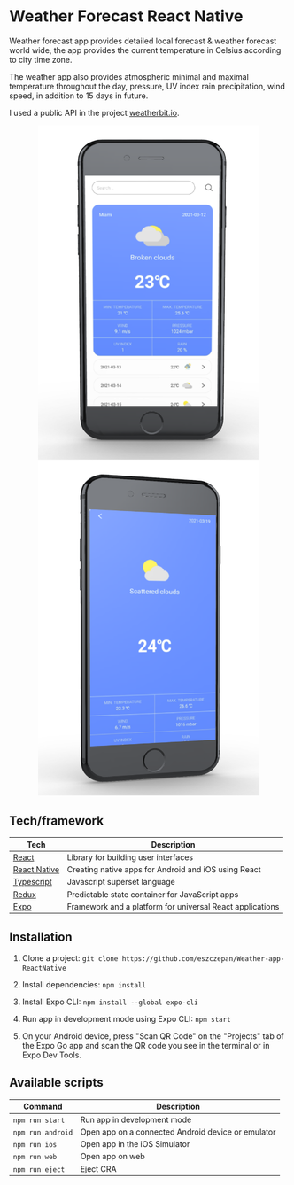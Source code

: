 # Weather Forecast React Native

Weather forecast app provides detailed local forecast & weather forecast world wide, the app provides the current temperature in Celsius according to city time zone.

The weather app also provides atmospheric minimal and maximal temperature throughout the day, pressure, UV index rain precipitation, wind speed, in addition to 15 days in future.

I used a public API in the project [weatherbit.io](https://www.weatherbit.io/).

<p float="left" align="center">
  <img src="./assets/weather-mockup1.png" width="400" alt="Contacts-screenshot">
    <img src="./assets/weather-mockup2.png"  width="400" alt="Contacts-screenshot">
</p>

## Tech/framework

| Tech                                          | Description                                               |
| --------------------------------------------- | --------------------------------------------------------- |
| [React](https://reactjs.org/)                 | Library for building user interfaces                      |
| [React Native](https://reactnative.dev/)      | Creating native apps for Android and iOS using React      |
| [Typescript](https://www.typescriptlang.org/) | Javascript superset language                              |
| [Redux](https://redux.js.org/)                | Predictable state container for JavaScript apps           |
| [Expo](https://docs.expo.io/)                 | Framework and a platform for universal React applications |

## Installation

1. Clone a project: `git clone https://github.com/eszczepan/Weather-app-ReactNative`

2. Install dependencies: `npm install`

3. Install Expo CLI: `npm install --global expo-cli`

4. Run app in development mode using Expo CLI: `npm start`

5. On your Android device, press "Scan QR Code" on the "Projects" tab of the Expo Go app and scan the QR code you see in the terminal or in Expo Dev Tools.

## Available scripts

| Command           | Description                                        |
| ----------------- | -------------------------------------------------- |
| `npm run start`   | Run app in development mode                        |
| `npm run android` | Open app on a connected Android device or emulator |
| `npm run ios`     | Open app in the iOS Simulator                      |
| `npm run web`     | Open app on web                                    |
| `npm run eject`   | Eject CRA                                          |
